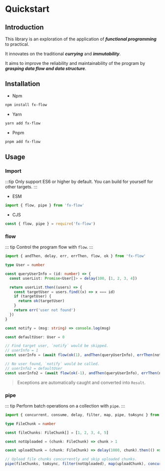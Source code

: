 # Quickstart

## Introduction

This library is an exploration of the application of **_functional programming_** to practical.

It innovates on the traditional **_currying_** and **_immutability_**.

It aims to improve the reliability and maintainability of the program by **_grasping data flow and data structure_**.

## Installation

- Npm

```sh
npm install fx-flow
```

- Yarn

```sh
yarn add fx-flow
```

- Pnpm

```sh
pnpm add fx-flow
```

## Usage

### Import

:::tip
Only support ES6 or higher by default. You can build for yourself for other targets.
:::

- ESM

```typescript
import { flow, pipe } from 'fx-flow'
```

- CJS

```typescript
const { flow, pipe } = require('fx-flow')
```

### flow

::: tip
Control the program flow with `flow`.
:::

```typescript
import { andThen, delay, err, errThen, flow, ok } from 'fx-flow'

type User = number

const queryUserInfo = (id: number) => {
  const userList: Promise<User[]> = delay(100, [1, 2, 3, 4])

  return userList.then((users) => {
    const targetUser = users.find((x) => x === id)
    if (targetUser) {
      return ok(targetUser)
    }
    return err('user not found')
  })
}

const notify = (msg: string) => console.log(msg)

const defaultUser: User = 0

// Find target user, `notify` would be skipped.
// userInfo = 1
const userInfo = (await flow(ok(1), andThen(queryUserInfo), errThen(notify))).unwrap()

// No user found, `notify` would be called.
// userInfo2 = defaultUser
const userInfo2 = (await flow(ok(-1), andThen(queryUserInfo), errThen(notify))).unwrapOr(defaultUser)
```

> Exceptions are automatically caught and converted into `Result`.

### pipe

::: tip
Perform batch operations on a collection with `pipe`.
:::

```typescript
import { concurrent, consume, delay, filter, map, pipe, toAsync } from 'fx-flow'

type FileChunk = number

const fileChunks: FileChunk[] = [1, 2, 3, 4, 5]

const notUploaded = (chunk: FileChunk) => chunk > 1

const uploadChunk = (chunk: FileChunk) => delay(1000, chunk).then(() => console.log(`${chunk} has been uploaded`))

// Upload file chunks concurrently and skip uploaded chunks.
pipe(fileChunks, toAsync, filter(notUploaded), map(uploadChunk), concurrent(3), consume)
```
